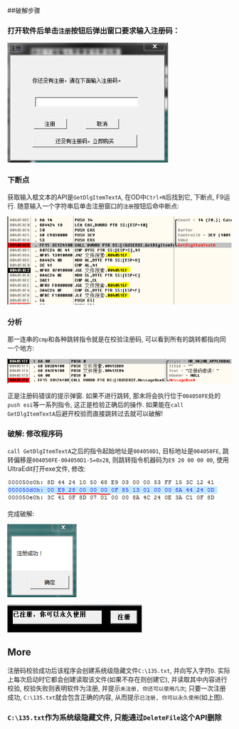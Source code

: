 ##破解步骤

### 打开软件后单击`注册`按钮后弹出窗口要求输入注册码：

![regwin.png](screenshot/regwin.png)

### 下断点
获取输入框文本的API是`GetDlgItemTextA`, 在OD中`Ctrl+N`后找到它, 下断点, F9运行. 随意输入一个字符串后单击注册窗口的`注册`按钮后命中断点:

![check](screenshot/check.png)

### 分析
那一连串的`cmp`和各种跳转指令就是在校验注册码, 可以看到所有的跳转都指向同一个地方:

![error](screenshot/error.png)

正是注册码错误的提示弹窗. 如果不进行跳转, 那末将会执行位于`004050FE`处的`push esi`等一系列指令, 这正是检验正确后的操作. 如果能在`call GetDlgItemTextA`后避开校验而直接跳转过去就可以破解!

### 破解: 修改程序码
`call GetDlgItemTextA`之后的指令起始地址是`004050D1`, 目标地址是`004050FE`, 跳转偏移是`004050FE-004050D1-5=0x28`, 则跳转指令机器码为`E9 28 00 00 00`, 使用UltraEdit打开exe文件, 修改:

![code](screenshot/code.png)

完成破解:

![cracked0](screenshot/cracked0.PNG)

![cracked](screenshot/cracked.png)

## More
注册码校验成功后该程序会创建系统级隐藏文件`C:\135.txt`, 并向写入字符`D`. 实际上每次启动时它都会创建读取该文件(如果不存在则创建它), 并读取其中内容进行校验, 校验失败则表明软件为注册, 并提示`未注册, 你还可以使用几次`; 只要一次注册成功, `C:\135.txt`就会包含正确的内容, 从而提示`已注册, 你可以永久使用`(如上图).
### `C:\135.txt`作为系统级隐藏文件, 只能通过`DeleteFile`这个API删除